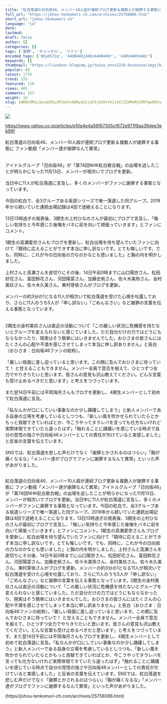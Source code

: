 ```yaml
---
title: "紅白落選の日向坂46、メンバー10人超が連続ブログ更新＆複数人が謝罪する事態に ファン動揺「メンバー達が謝罪なんて異常」 "
full_url: "https://johou-tenkomori-ch.com/archives/25758086.html"
short_url: "johou-tenkomori-ch"
language: "ja"
date: 
lastmod: 
draft: false
author: []
categories: []
tags: ['謝罪', 'チャンネル', 'ファン']
encoded_tags: ['6Kyd572q', '44OB44Oj44Oz44ON44Or', '44OV44Kh44Oz']
keywords: []
thumbnail: "https://livedoor.blogimg.jp/twice_once1229-9vxoxnzo/imgs/9/0/9090ed03.jpg"
popular: 69
latest: 1776
trend: 376
featured: 119
views: 405
comments: 157
weight: 10
slug: aHR0cHMvL2pvaG91LXRlbmtvbW9yaS1jaC5jb20vYXJjaGl2ZXMvMjU3NTgwODYuaHRtbA==
---
```


![](https://livedoor.blogimg.jp/twice_once1229-9vxoxnzo/imgs/9/0/9090ed03.jpg)

<div><a href='https//news.yahoo.co.jp/articles/e10e4e4a56f67305cf672e971f9aa39dee3eb99f' target='_blank'>https//news.yahoo.co.jp/articles/e10e4e4a56f67305cf672e971f9aa39dee3eb99f</a> <br> <br> 紅白落選の日向坂46、メンバー10人超が連続ブログ更新＆複数人が謝罪する事態に ファン動揺「メンバー達が謝罪なんて異常」 <br> <br> <br> アイドルグループ「日向坂46」が「第74回NHK紅白歌合戦」の出場を逃したことが明らかになった11月13日、メンバーが相次いでブログを更新。 <br> <br> 当日中に11人が紅白落選に言及し、多くのメンバーがファンに謝罪する事態となっています。 <br> <br> 今回の紅白で、全3グループある坂道シリーズで唯一落選した同グループ。2019年から続いていた連続出場記録は4回で途絶えることになります。 <br> <br> 13日13時過ぎの発表後、3期生の上村ひなのさんが最初にブログで言及し、「悔しい気持ちと今年感じた後悔をバネに前を向いて頑張っていきます」とファンにコメント。 <br> <br> 1期生の高瀬愛奈さんもブログを更新し、紅白出場を待ち望んでいたファンに向けて「期待に応えることができず本当に申し訳ないです。とても悔しいです。でも、同時に、これが今の日向坂の力なのかなとも思いました」と胸の内を明かしました。 <br> <br> 上村さんと高瀬さんを皮切りにその後、14日午前0時までに山口陽世さん、松田好花さん、富田鈴花さん、河田陽菜さん、加藤史帆さん、佐々木美玲さん、金村美玖さん、佐々木久美さん、東村芽依さんがブログを更新。 <br> <br> メンバーの約3分の1となる11人が相次いで紅白落選を受けた心境を吐露しており、さらに11人のうち5人が「申し訳ない」「ごめんなさい」など謝罪の言葉を伝える事態となっています。 <br> <br> <br> 2期生の金村美玖さんは直近の活動について「この厳しい状況に危機感を持たないとグループを変えられないと感じていました。ただ自分だけの力ではどうにもならなかったり、現実はそう簡単にはいきませんでした。おひさまの皆さんにはたくさんの心配や不満を感じさせてしまって本当に申し訳ありません」と告白（おひさま：日向坂46ファンの総称）。 <br> <br> 「厳しい局面に差し迫っていると思います。この期に及んでおひさまに待っていて！ と甘えることもできません。メンバー全員で意志を揃えて、ひとつずつ全力でやりきりたいと思います。皆さんの意見も沢山教えてください。どんな言葉も受け止めるべきだと思います」と考えをつづっています。 <br> <br> また翌14日午前には平岡海月さんもブログを更新し、4期生メンバーとして初めて紅白落選に言及。 <br> <br> 「私なんかが口にしていい事象なのか少し躊躇してしまう」と新人メンバーである自身の立場を考慮しているとしつつも、「新しい風を吹かせられていたらとかもっと貢献できていればとか、今こうやってタラレバを言っても仕方ないけれど実際体現できていたら違ったはず」「触れることに躊躇いを感じている時点で自分の覚悟の強さや日向坂46メンバーとしての責任が欠けていると実感しました」と反省の言葉を伝えています。 <br> <br> SNSでは、紅白落選を悲しむ声だけでなく「謝罪とかされるのはつらい」「胸が痛くなるな」「メンバー達がブログでファンに謝罪するなんて異常」といった声があがりました。 <br> <br><p>紅白落選の日向坂46、メンバー10人超が連続ブログ更新＆複数人が謝罪する事態に ファン動揺「メンバー達が謝罪なんて異常」アイドルグループ「日向坂46」が「第74回NHK紅白歌合戦」の出場を逃したことが明らかになった11月13日、メンバーが相次いでブログを更新。当日中に11人が紅白落選に言及し、多くのメンバーがファンに謝罪する事態となっています。今回の紅白で、全3グループある坂道シリーズで唯一落選した同グループ。2019年から続いていた連続出場記録は4回で途絶えることになります。13日13時過ぎの発表後、3期生の上村ひなのさんが最初にブログで言及し、「悔しい気持ちと今年感じた後悔をバネに前を向いて頑張っていきます」とファンにコメント。1期生の高瀬愛奈さんもブログを更新し、紅白出場を待ち望んでいたファンに向けて「期待に応えることができず本当に申し訳ないです。とても悔しいです。でも、同時に、これが今の日向坂の力なのかなとも思いました」と胸の内を明かしました。上村さんと高瀬さんを皮切りにその後、14日午前0時までに山口陽世さん、松田好花さん、富田鈴花さん、河田陽菜さん、加藤史帆さん、佐々木美玲さん、金村美玖さん、佐々木久美さん、東村芽依さんがブログを更新。メンバーの約3分の1となる11人が相次いで紅白落選を受けた心境を吐露しており、さらに11人のうち5人が「申し訳ない」「ごめんなさい」など謝罪の言葉を伝える事態となっています。2期生の金村美玖さんは直近の活動について「この厳しい状況に危機感を持たないとグループを変えられないと感じていました。ただ自分だけの力ではどうにもならなかったり、現実はそう簡単にはいきませんでした。おひさまの皆さんにはたくさんの心配や不満を感じさせてしまって本当に申し訳ありません」と告白（おひさま：日向坂46ファンの総称）。「厳しい局面に差し迫っていると思います。この期に及んでおひさまに待っていて！ と甘えることもできません。メンバー全員で意志を揃えて、ひとつずつ全力でやりきりたいと思います。皆さんの意見も沢山教えてください。どんな言葉も受け止めるべきだと思います」と考えをつづっています。また翌14日午前には平岡海月さんもブログを更新し、4期生メンバーとして初めて紅白落選に言及。「私なんかが口にしていい事象なのか少し躊躇してしまう」と新人メンバーである自身の立場を考慮しているとしつつも、「新しい風を吹かせられていたらとかもっと貢献できていればとか、今こうやってタラレバを言っても仕方ないけれど実際体現できていたら違ったはず」「触れることに躊躇いを感じている時点で自分の覚悟の強さや日向坂46メンバーとしての責任が欠けていると実感しました」と反省の言葉を伝えています。SNSでは、紅白落選を悲しむ声だけでなく「謝罪とかされるのはつらい」「胸が痛くなるな」「メンバー達がブログでファンに謝罪するなんて異常」といった声があがりました。</p></div>

(https//johou-tenkomori-ch.com/archives/25758086.html)
